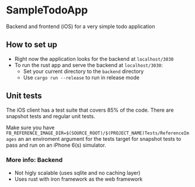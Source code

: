 # SampleTodoApp
Backend and frontend (iOS) for a very simple todo application

## How to set up

- Right now the application looks for the backend at `localhost/3030`
- To run the rust app and serve the backend at `localhost/3030`:
  - Set your current directory to the `backend` directory
  - Use `cargo run --release` to run in release mode


## Unit tests

The iOS client has a test suite that covers 85% of the code. There are snapshot tests and regular unit tests.

Make sure you have `FB_REFERENCE_IMAGE_DIR=$(SOURCE_ROOT)/$(PROJECT_NAME)Tests/ReferenceImages` an an enviroment argument for the tests target for snapshot tests to pass and run on an iPhone 6(s) simulator.


### More info: Backend
- Not higly scalable (uses sqlite and no caching layer)
- Uses rust with iron framework as the web framework

